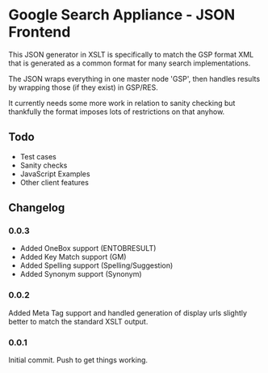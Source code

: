 # Google Search Appliance - JSON Frontend

This JSON generator in XSLT is specifically to match the GSP format XML that is generated as a common format for many search implementations.

The JSON wraps everything in one master node 'GSP', then handles results by wrapping those (if they exist) in GSP/RES.

It currently needs some more work in relation to sanity checking but thankfully the format imposes lots of restrictions on that anyhow.


## Todo
* Test cases
* Sanity checks
* JavaScript Examples
* Other client features

## Changelog
### 0.0.3
* Added OneBox support (ENTOBRESULT)
* Added Key Match support (GM)
* Added Spelling support (Spelling/Suggestion)
* Added Synonym support (Synonym)
### 0.0.2
Added Meta Tag support and handled generation of display urls slightly better to match the standard XSLT output.
### 0.0.1
Initial commit. Push to get things working.